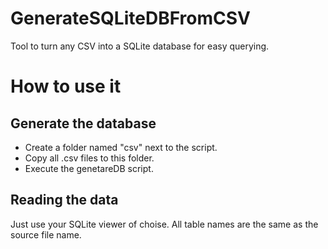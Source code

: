 # GenerateSQLiteDBFromCSV
Tool to turn any CSV into a SQLite database for easy querying.

# How to use it
## Generate the database
- Create a folder named "csv" next to the script.
- Copy all .csv files to this folder.
- Execute the genetareDB script.

## Reading the data
Just use your SQLite viewer of choise.
All table names are the same as the source file name.
